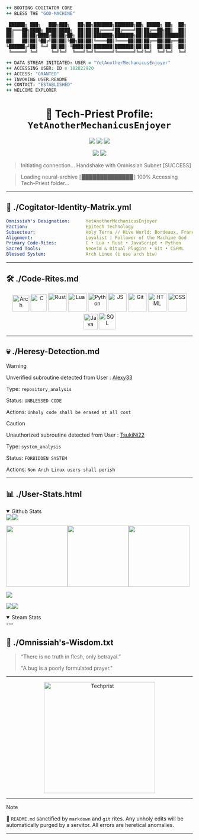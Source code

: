 <!-- README.md - GitHub/Cogitator Profile for YetAnotherMechanicusEnjoyer -->

```coffeescript
++ BOOTING COGITATOR CORE
++ BLESS THE "GOD-MACHINE"
  
 ██████╗ ███╗   ███╗███╗   ██╗██╗███████╗███████╗██╗ █████╗ ██╗  ██╗
██╔═══██╗████╗ ████║████╗  ██║██║██╔════╝██╔════╝██║██╔══██╗██║  ██║
██║   ██║██╔████╔██║██╔██╗ ██║██║███████╗███████╗██║███████║███████║
██║   ██║██║╚██╔╝██║██║╚██╗██║██║╚════██║╚════██║██║██╔══██║██╔══██║
╚██████╔╝██║ ╚═╝ ██║██║ ╚████║██║███████║███████║██║██║  ██║██║  ██║
 ╚═════╝ ╚═╝     ╚═╝╚═╝  ╚═══╝╚═╝╚══════╝╚══════╝╚═╝╚═╝  ╚═╝╚═╝  ╚═╝

++ DATA STREAM INITIATED: USER = "YetAnotherMechanicusEnjoyer"
++ ACCESSING USER: ID = 182822920
++ ACCESS: "GRANTED"
++ INVOKING USER.README
++ CONTACT: "ESTABLISHED"
++ WELCOME EXPLORER
```

<h1 align="center">🔧 Tech-Priest Profile: <code>YetAnotherMechanicusEnjoyer</code></h1>

<p align="center">
  <img src="https://komarev.com/ghpvc/?username=YetAnotherMechanicusEnjoyer&label=Cogitator+Scans&color=ff0000&style=flat-square">
  <img src="https://img.shields.io/badge/Machine%20Spirit-Stable%E2%9C%94-00ff99?style=flat-square">
  <img src="https://img.shields.io/badge/Purity%20Seal-Valid-red?style=flat-square">
</p>
<p align="center">
  <a href="https://discordapp.com/users/391279107733848085"><img src="https://img.shields.io/badge/Discord-%235865F2.svg?&logo=discord&logoColor=white"></a>
  <a href="https://www.linkedin.com/in/ahmed-al-rawi-372676259/"><img src="https://custom-icon-badges.demolab.com/badge/LinkedIn-0A66C2?logo=linkedin-white&logoColor=fff"></a>
</p>

> Initiating connection... Handshake with Omnissiah Subnet [SUCCESS]

> Loading neural-archive ⟦██████████████⟧ 100% Accessing Tech-Priest folder...

---

## 🧠 ./Cogitator-Identity-Matrix.yml

```yaml
Omnissiah's Designation:      YetAnotherMechanicusEnjoyer
Faction:                      Epitech Technology
Subsecteur:                   Holy Terra // Hive World: Bordeaux, France
Alignment:                    Loyalist | Follower of the Machine God
Primary Code-Rites:           C • Lua • Rust • JavaScript • Python
Sacred Tools:                 Neovim & Ritual Plugins • Git • CSFML
Blessed System:               Arch Linux (i use arch btw)
```

---

## 🛠️ ./Code-Rites.md
<p align="center"> <img alt="Arch" src="https://img.icons8.com/?size=100&id=7seppVX8x2nf&format=png&color=000000" height="45" width="45"> <img alt="C" src="https://upload.wikimedia.org/wikipedia/commons/1/19/C_Logo.png" height="47" width="43"> <img alt="Rust" src="https://img.icons8.com/?size=100&id=U41Than0pWOW&format=png&color=FF4D00" height="50" width="50"> <img alt="Lua" src="https://img.icons8.com/?size=100&id=vFFJFfHoOHvj&format=png&color=000000" height="50" width="50"> <img alt="Python" src="https://cdn.jsdelivr.net/gh/devicons/devicon/icons/python/python-original.svg" height="50" width="50"> <img alt="JS" src="https://img.icons8.com/?size=100&id=108784&format=png&color=000000" height="50" width="50"> <img alt="Git" src="https://img.icons8.com/?size=100&id=20906&format=png&color=000000" height="50" width="50"> <img alt="HTML" src="https://img.icons8.com/?size=100&id=20909&format=png&color=000000" height="50" width="50"> <img alt="CSS" src="https://img.icons8.com/?size=100&id=7gdY5qNXaKC0&format=png&color=000000" height="50" width="50"> <img alt="Java" src="https://i.ibb.co/Y4V0q2kF/java.png" height="42" width="38"> <img alt="SQL" src="https://i.ibb.co/0P7m7Ph/mysql.png" height="45" width="45"> </p>

---

## 💀 ./Heresy-Detection.md
> [!WARNING]
> Unverified subroutine detected from User : [Alexy33](https://github.com/Alexy33)
> 
> Type: `repository_analysis`
>
> Status: `UNBLESSED CODE`
>
> Actions: `Unholy code shall be erased at all cost`

> [!CAUTION]
> Unauthorized subroutine detected from User : [TsukiNi22](https://github.com/TsukiNi22)
>
> Type: `system_analysis`
>
> Status: `FORBIDDEN SYSTEM`
>
> Actions: `Non Arch Linux users shall perish`

---

## 📊 ./User-Stats.html
<details open><summary>Github Stats</summary>
<img src="https://github-readme-stats.vercel.app/api?username=YetAnotherMechanicusEnjoyer&theme=radical&show_icons=true&hide_border=true&count_private=true"><img src="https://github-readme-streak-stats.herokuapp.com/?user=YetAnotherMechanicusEnjoyer&theme=radical&hide_border=true">

<img src="http://github-profile-summary-cards.vercel.app/api/cards/repos-per-language?username=YetAnotherMechanicusEnjoyer&theme=radical" height="165"><img src="http://github-profile-summary-cards.vercel.app/api/cards/most-commit-language?username=YetAnotherMechanicusEnjoyer&theme=radical" height="165"><img src="https://github-readme-stats.vercel.app/api/top-langs/?username=YetAnotherMechanicusEnjoyer&theme=radical&show_icons=true&hide_border=true&layout=compact" height="165">

<img src="http://github-profile-summary-cards.vercel.app/api/cards/profile-details?username=YetAnotherMechanicusEnjoyer&theme=radical">

<img src="http://github-profile-summary-cards.vercel.app/api/cards/stats?username=YetAnotherMechanicusEnjoyer&theme=radical"><img src="http://github-profile-summary-cards.vercel.app/api/cards/productive-time?username=YetAnotherMechanicusEnjoyer&theme=radical&utcOffset=+2">
</details>

<details open><summary>Steam Stats</summary>
  
</details>
---

## 📜 ./Omnissiah's-Wisdom.txt
> “There is no truth in flesh, only betrayal.”
> 
> "A bug is a poorly formulated prayer."

---

<p align="center"> <img src="https://64.media.tumblr.com/b92ee183a5914d030ddbfd149aa90d9c/tumblr_nxe14k0dGL1tzqkfdo1_540.gifv" alt="Techprist" width="300" /> </p>

---

> [!NOTE]
> 🧾 `README.md` sanctified by `markdown` and `git` rites. Any unholy edits will be automatically purged by a servitor. All errors are heretical anomalies.

---
